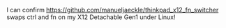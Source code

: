 I can confirm https://github.com/manueljaeckle/thinkpad_x12_fn_switcher swaps ctrl and fn on my X12 Detachable Gen1 under Linux!
